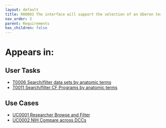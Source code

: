 ```yaml
---
layout: default
title: R00003 The interface will support the selection of an Uberon term of interest
nav_order: 3
parent: Requirements
has_children: false
---
```


# Appears in:


## User Tasks

-   [T0006 Search/filter data sets by anatomic terms](../user-tasks/t0006-searchfilter-data-sets-by-anatomic-terms.md)
-   [T0011 Search/filter CF Programs by anatomic terms](../user-tasks/t0011-searchfilter-common-fund-programs-by-anatomic-terms.md)


## Use Cases

-   [UC0001 Researcher Browse and Filter](../use-cases/browse-and-filter.md)
-   [UC0002 NIH Compare across DCCs](../use-cases/multi-compare-custodian.md)

